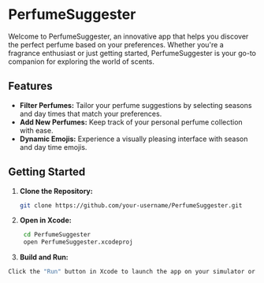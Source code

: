 # PerfumeSuggester

Welcome to PerfumeSuggester, an innovative app that helps you discover the perfect perfume based on your preferences. Whether you're a fragrance enthusiast or just getting started, PerfumeSuggester is your go-to companion for exploring the world of scents.

## Features

- **Filter Perfumes:** Tailor your perfume suggestions by selecting seasons and day times that match your preferences.
- **Add New Perfumes:** Keep track of your personal perfume collection with ease.
- **Dynamic Emojis:** Experience a visually pleasing interface with season and day time emojis.

## Getting Started

1. **Clone the Repository:**
   ```bash
   git clone https://github.com/your-username/PerfumeSuggester.git
2. **Open in Xcode:**
   ```bash
    cd PerfumeSuggester
    open PerfumeSuggester.xcodeproj
3. **Build and Run:**
  ```bash
  Click the "Run" button in Xcode to launch the app on your simulator or connected device.
